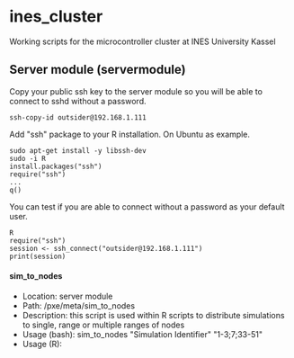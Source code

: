 # ines_cluster
Working scripts for the microcontroller cluster at INES University Kassel

## Server module (servermodule)

Copy your public ssh key to the server module so you will be able to connect to sshd without a password.
```
ssh-copy-id outsider@192.168.1.111
```

Add "ssh" package to your R installation. On Ubuntu as example.
```
sudo apt-get install -y libssh-dev
sudo -i R
install.packages("ssh")
require("ssh")
...
q()
```

You can test if you are able to connect without a password as your default user.
```
R
require("ssh")
session <- ssh_connect("outsider@192.168.1.111")
print(session)
```

#### sim_to_nodes

- Location: server module
- Path: /pxe/meta/sim_to_nodes
- Description: this script is used within R scripts to distribute simulations to single, range or multiple ranges of nodes
- Usage (bash):	sim_to_nodes "Simulation Identifier" "1-3;7;33-51"
- Usage (R):		
